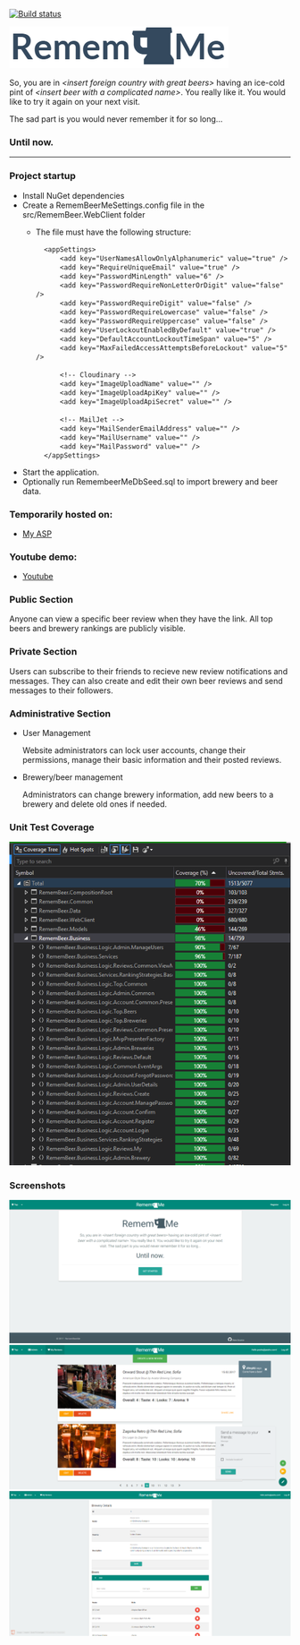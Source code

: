 ﻿[![Build status](https://ci.appveyor.com/api/projects/status/d5xa1vm77r5h8iq3?svg=true)](https://ci.appveyor.com/project/J0hnyBG/remembeermemvc)

![RememBeerMe Logo](docs/img/remembeerme-logo.PNG)

So, you are in <em>&lt;insert foreign country with great beers&gt;</em> having an ice-cold pint of <em>&lt;insert beer with a complicated name&gt;</em>. You really like it. 
           You would like to try it again on your next visit.
<p>The sad part is you would never remember it for so long...</p>
       

### Until now.

<hr/>

### Project startup
 * Install NuGet dependencies
 * Create a RememBeerMeSettings.config file in the src/RememBeer.WebClient folder
    - The file must have the following structure: 
    
            <appSettings>   
                <add key="UserNamesAllowOnlyAlphanumeric" value="true" />
                <add key="RequireUniqueEmail" value="true" />
                <add key="PasswordMinLength" value="6" />
                <add key="PasswordRequireNonLetterOrDigit" value="false" />
                <add key="PasswordRequireDigit" value="false" />
                <add key="PasswordRequireLowercase" value="false" />
                <add key="PasswordRequireUppercase" value="false" />
                <add key="UserLockoutEnabledByDefault" value="true" />
                <add key="DefaultAccountLockoutTimeSpan" value="5" />
                <add key="MaxFailedAccessAttemptsBeforeLockout" value="5" />

                <!-- Cloudinary -->
                <add key="ImageUploadName" value="" />
                <add key="ImageUploadApiKey" value="" />
                <add key="ImageUploadApiSecret" value="" />

                <!-- MailJet -->
                <add key="MailSenderEmailAddress" value="" />
                <add key="MailUsername" value="" />
                <add key="MailPassword" value="" />
            </appSettings>
            
* Start the application.
* Optionally run RemembeerMeDbSeed.sql to import brewery and beer data.

### Temporarily hosted on:
- [My ASP](http://j0hnybg-001-site1.dtempurl.com/)
 
### Youtube demo:
 - [Youtube](https://youtu.be/RHeR_bxmJQQ)
 
### Public Section
 
 Anyone can view a specific beer review when they have the link. All top beers and brewery rankings are publicly visible.
 
### Private Section
 

  Users can subscribe to their friends to recieve new review notifications and messages.
 They can also create and edit their own beer reviews and send messages to their followers.
 
### Administrative Section
 
   * User Management
   
     Website administrators can lock user accounts, change their permissions, manage their basic information and their posted reviews.
     
   * Brewery/beer management
   
     Administrators can change brewery information, add new beers to a brewery and delete old ones if needed.
     
### Unit Test Coverage
![Coverage](docs/img/coverage.PNG)
    
### Screenshots
![home](docs/img/home-screen.PNG)
![beer review](docs/img/review.PNG)
![brewery editing](docs/img/brewery-details.PNG)